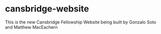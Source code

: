 # cansbridge-website
This is the new Cansbridge Fellowship Website being built by Gonzalo Soto and Matthew MacEachern

